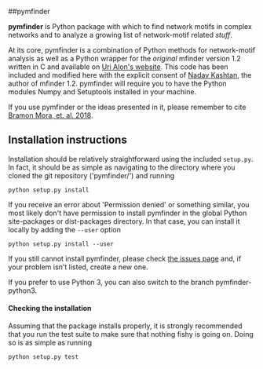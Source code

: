##pymfinder

**pymfinder** is Python package with which to find network motifs in complex networks and to analyze a growing list of network-motif related *stuff*.

At its core, pymfinder is a combination of Python methods for network-motif analysis as well as a Python wrapper for the _original_ mfinder version 1.2 written in C and available on [Uri Alon's website](http://www.weizmann.ac.il/mcb/UriAlon/). This code has been included and modified here with the explicit consent of [Nadav Kashtan](mailto:nadav.kashtan@gmail.com), the author of mfinder 1.2. pymfinder will require you to have the Python modules Numpy and Setuptools installed in your machine.

If you use pymfinder or the ideas presented in it, please remember to cite [Bramon Mora, et. al. 2018](https://www.biorxiv.org/content/early/2018/07/07/364703).

## Installation instructions


Installation should be relatively straightforward using the included `setup.py`. In fact, it should be as simple as navigating to the directory where you cloned the git repository ('pymfinder/') and running

	python setup.py install

If you receive an error about 'Permission denied' or something similar, you most likely don't have permission to install pymfinder in the global Python site-packages or dist-packages directory. In that case, you can install it locally by adding the `--user` option

	python setup.py install --user

If you still cannot install pymfinder, please check [the issues page](https://github.com/stoufferlab/pymfinder/issues/) and, if your problem isn't listed, create a new one.

If you prefer to use Python 3, you can also switch to the branch pymfinder-python3.

#### Checking the installation

Assuming that the package installs properly, it is strongly recommended that you run the test suite to make sure that nothing fishy is going on. Doing so is as simple as running

	python setup.py test
